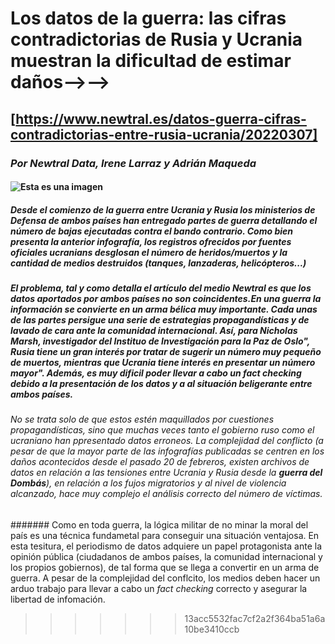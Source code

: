 # Los datos de la guerra: las cifras contradictorias de Rusia y Ucrania muestran la dificultad de estimar daños-->-->
## [https://www.newtral.es/datos-guerra-cifras-contradictorias-entre-rusia-ucrania/20220307]
### *Por Newtral Data, Irene Larraz y Adrián Maqueda*
#### ![Esta es una imagen](https://www.datawrapper.de/_/BkAc8/)
##### Desde el comienzo de la guerra entre Ucrania y Rusia los ministerios de Defensa de ambos países han entregado partes de guerra detallando el número de bajas ejecutadas contra el bando contrario. Como bien presenta la anterior infografía, los registros ofrecidos por fuentes oficiales ucranians desglosan el número de heridos/muertos y la cantidad de medios destruidos (tanques, lanzaderas, helicópteros...) 
##### El problema, tal y como detalla el artículo del medio **Newtral** es que los datos aportados por ambos países no son coincidentes.En una guerra la información se convierte en un arma bélica muy importante. Cada unas de las partes persigue una serie de estrategias propagandísticas y de **lavado de cara** ante la comunidad internacional. Así, para Nicholas Marsh, investigador del *Instituo de Investigación para la Paz de Oslo*", **Rusia tiene un gran interés por tratar de sugerir un número muy pequeño de muertos, mientras que Ucrania tiene interés en presentar un número mayor"**. Además, es muy dificil poder llevar a cabo un *fact checking* debido a la presentación de los datos y a al situación beligerante entre ambos países. 
###### No se trata solo de que estos estén maquillados por cuestiones propagandísticas, sino que muchas veces tanto el gobierno ruso como el ucraniano han ppresentado datos erroneos. La complejidad del conflicto (a pesar de que la mayor parte de las infografías publicadas se centren en los daños acontecidos desde el pasado 20 de febreros, existen archivos de datos en relación a las tensiones entre Ucrania y Rusia desde la **guerra del Dombás**), en relación a los fujos migratorios y al nivel de violencia alcanzado, hace muy complejo el análisis correcto del número de víctimas. 
####### Como en toda guerra, la lógica militar de no minar la moral del país es una técnica fundametal para conseguir una situación ventajosa. En esta tesitura, el periodismo de datos adquiere un papel protagonista ante la opinión pública (ciudadanos de ambos países, la comunidad internacional y los propios gobiernos), de tal forma que se llega a convertir en un arma de guerra. A pesar de la complejidad del conflcito, los medios deben hacer un arduo trabajo para llevar a cabo un *fact checking* correcto y asegurar la libertad de infomación.  
>>>>>>> 13acc5532fac7cf2a2f364ba51a6a10be3410ccb
